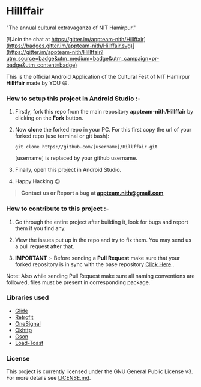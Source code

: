 # Hillffair
"The annual cultural extravaganza of NIT Hamirpur."

[![Join the chat at https://gitter.im/appteam-nith/Hillffair](https://badges.gitter.im/appteam-nith/Hillffair.svg)](https://gitter.im/appteam-nith/Hillffair?utm_source=badge&utm_medium=badge&utm_campaign=pr-badge&utm_content=badge)

This is the official Android Application of the Cultural Fest of NIT Hamirpur **Hillffair** made by YOU :smile:.

### How to setup this project in Android Studio :-

1. Firstly, fork this repo from the main repository **appteam-nith/Hillffair** by clicking on the **Fork** button.

2. Now **clone** the forked repo in your PC. For this first copy the url of your forked repo (use terminal or git bash):

   	`git clone https://github.com/[username]/Hillffair.git`

   	[username] is replaced by your github username.

3. Finally, open this project in Android Studio.

4. Happy Hacking :wink:

>**Contact us or Report a bug at appteam.nith@gmail.com**

### How to contribute to this project :-

1. Go through the entire project after building it, look for bugs and report them if you find any.

2. View the issues put up in the repo and try to fix them. You may send us a pull request after that.

3. **IMPORTANT** :- Before sending a **Pull Request** make sure that your forked repository is in sync with the base repository [Click Here](https://github.com/appteam-nith/festnimbus/wiki/Stay-in-Sync-with-Base-Repository) .

Note: Also while sending Pull Request make sure all naming conventions are followed, files must be present in corresponding package.

### Libraries used
- [Glide](https://github.com/bumptech/glide)
- [Retrofit](https://github.com/square/retrofit)
- [OneSignal](https://github.com/OneSignal/OneSignal-Android-SDK)
- [Okhttp](https://github.com/square/okhttp)
- [Gson](https://github.com/google/gson)
- [Load-Toast](https://github.com/code-mc/loadtoast)

### License
This project is currently licensed under the GNU General Public License v3.  
For more details see [LICENSE.md](https://github.com/appteam-nith/Hillffair/blob/master/LICENSE.md).

